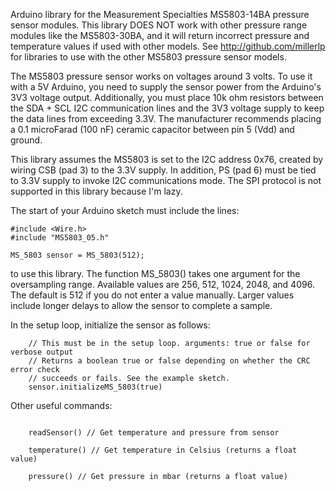 Arduino library for the Measurement Specialties MS5803-14BA pressure sensor modules. This library
DOES NOT work with other pressure range modules like the MS5803-30BA, and it will return incorrect
pressure and temperature values if used with other models. See http://github.com/millerlp for 
libraries to use with the other MS5803 pressure sensor models.

The MS5803 pressure sensor works on voltages around 3 volts. To use it with a 5V Arduino,
you need to supply the sensor power from the Arduino's 3V3 voltage output. Additionally,
you must place 10k ohm resistors between the SDA + SCL I2C communication lines and the 3V3 
voltage supply to keep the data lines from exceeding 3.3V. The manufacturer recommends placing 
a 0.1 microFarad (100 nF) ceramic capacitor between pin 5 (Vdd) and ground. 

This library assumes the MS5803 is set to the I2C address 0x76, created by wiring CSB (pad 3)
to the 3.3V supply. In addition, PS (pad 6) must be tied to 3.3V supply to invoke I2C 
communications mode. The SPI protocol is not supported in this library because I'm lazy. 

 

The start of your Arduino sketch must include the lines:


```
#include <Wire.h>
#include "MS5803_05.h"

MS_5803 sensor = MS_5803(512);

```

to use this library. The function MS_5803() takes one argument for the oversampling range. Available
values are 256, 512, 1024, 2048, and 4096. The default is 512 if you do not enter a 
value manually. Larger values include longer delays to allow the sensor to complete
a sample. 

In the setup loop, initialize the sensor as follows:
```
	// This must be in the setup loop. arguments: true or false for verbose output
	// Returns a boolean true or false depending on whether the CRC error check
	// succeeds or fails. See the example sketch.
	sensor.initializeMS_5803(true) 
```

Other useful commands:
```

	readSensor() // Get temperature and pressure from sensor

	temperature() // Get temperature in Celsius (returns a float value)
	
	pressure() // Get pressure in mbar (returns a float value)
```